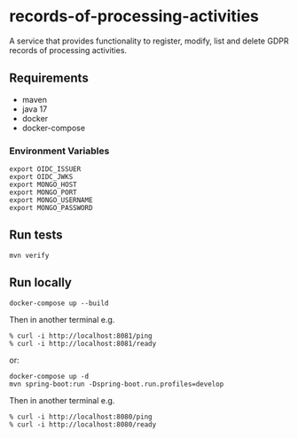 # records-of-processing-activities
A service that provides functionality to register, modify, list and delete GDPR records of processing activities.

## Requirements
- maven
- java 17
- docker
- docker-compose

### Environment Variables

```
export OIDC_ISSUER
export OIDC_JWKS
export MONGO_HOST
export MONGO_PORT
export MONGO_USERNAME
export MONGO_PASSWORD
```

## Run tests
```
mvn verify
```

## Run locally
```
docker-compose up --build
```

Then in another terminal e.g.
```
% curl -i http://localhost:8081/ping
% curl -i http://localhost:8081/ready
```

or:
```
docker-compose up -d
mvn spring-boot:run -Dspring-boot.run.profiles=develop
```

Then in another terminal e.g.
```
% curl -i http://localhost:8080/ping
% curl -i http://localhost:8080/ready
```
